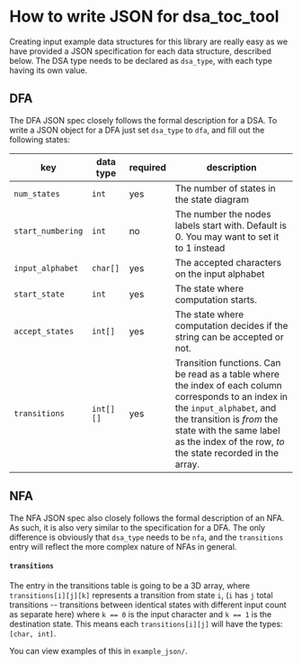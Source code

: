 # How to write JSON for dsa_toc_tool

Creating input example data structures for this library are really easy
as we have provided a JSON specification for each data structure, described below.
The DSA type needs to be declared as `dsa_type`, with each type having its own value. 


## DFA

The DFA JSON spec closely follows the formal description for a DSA. 
To write a JSON object for a DFA just set `dsa_type` to `dfa`, and fill out 
the following states:

| key               | data type | required | description                                                                                                                                                                                                                                              |
|-------------------|-----------|----------|----------------------------------------------------------------------------------------------------------------------------------------------------------------------------------------------------------------------------------------------------------|
| `num_states`      | `int`     | yes      | The number of states in the state diagram                                                                                                                                                                                                                |
| `start_numbering` | `int`     | no       | The number the nodes labels start with. Default is 0. You may want to set it to 1 instead                                                                                                                                                                |
| `input_alphabet`  | `char[]`  | yes      | The accepted characters on the input alphabet                                                                                                                                                                                                            |
| `start_state`     | `int`     | yes      | The state where computation starts.                                                                                                                                                                                                                      |
| `accept_states`   | `int[]`   | yes      | The state where computation decides if the string can be accepted or not.                                                                                                                                                                                |
| `transitions`     | `int[][]` | yes      | Transition functions. Can be read as a table where the index of each column corresponds to an index in the `input_alphabet`, and the transition is *from* the state with the same label as the index of the row, *to* the state recorded in the array.   |

## NFA

The NFA JSON spec also closely follows the formal description of an NFA. As such, it is also very similar to the 
specification for a DFA. The only difference is obviously that `dsa_type` needs to be `nfa`, and the `transitions` entry
will reflect the more complex nature of NFAs in general.

#### `transitions`

The entry in the transitions table is going to be a 3D array, where `transitions[i][j][k]` represents a transition from 
state `i`, (`i` has `j` total transitions -- transitions between identical states with different input count as separate here)
where `k == 0` is the input character and `k == 1` is the destination state. This means each `transitions[i][j]` will 
have the types: `[char, int]`.

You can view examples of this in `example_json/`.